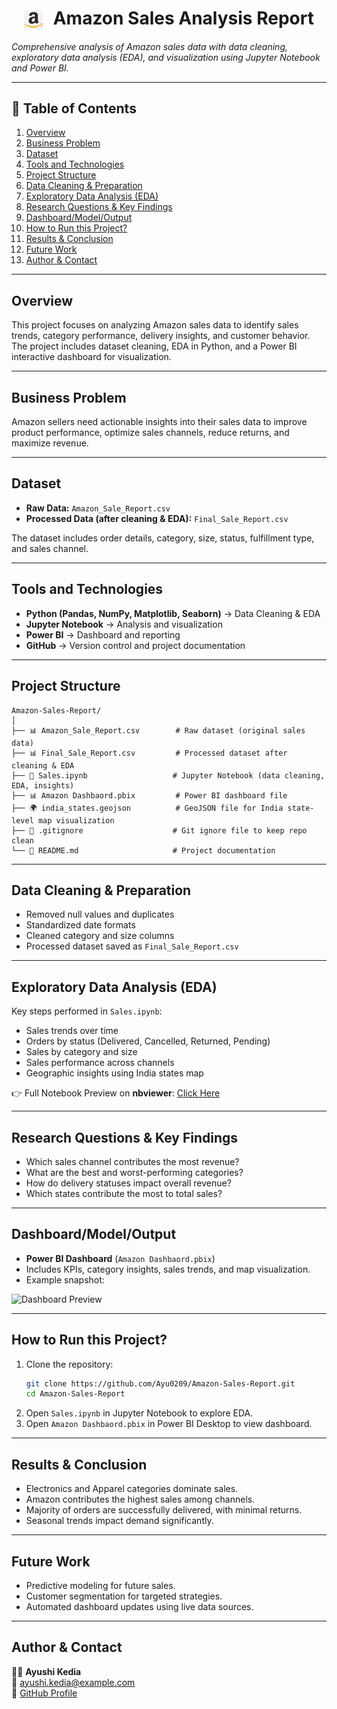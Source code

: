 <h1 align="center">
  <img src="visuals/logo.jpg" alt="Logo" width="30" style="vertical-align:middle; margin-right:10px;"/>
  Amazon Sales Analysis Report
</h1>

_Comprehensive analysis of Amazon sales data with data cleaning, exploratory data analysis (EDA), and visualization using Jupyter Notebook and Power BI._  

---

## 📑 Table of Contents  
1. [Overview](#overview)  
2. [Business Problem](#business-problem)  
3. [Dataset](#dataset)  
4. [Tools and Technologies](#tools-and-technologies)  
5. [Project Structure](#project-structure)  
6. [Data Cleaning & Preparation](#data-cleaning--preparation)  
7. [Exploratory Data Analysis (EDA)](#exploratory-data-analysis-eda)  
8. [Research Questions & Key Findings](#research-questions--key-findings)  
9. [Dashboard/Model/Output](#dashboardmodeloutput)  
10. [How to Run this Project?](#how-to-run-this-project)  
11. [Results & Conclusion](#results--conclusion)  
12. [Future Work](#future-work)  
13. [Author & Contact](#author--contact)  

---

## Overview  
This project focuses on analyzing Amazon sales data to identify sales trends, category performance, delivery insights, and customer behavior. The project includes dataset cleaning, EDA in Python, and a Power BI interactive dashboard for visualization.  

---

## Business Problem  
Amazon sellers need actionable insights into their sales data to improve product performance, optimize sales channels, reduce returns, and maximize revenue.  

---

## Dataset  
- **Raw Data:** `Amazon_Sale_Report.csv`  
- **Processed Data (after cleaning & EDA):** `Final_Sale_Report.csv`  

The dataset includes order details, category, size, status, fulfillment type, and sales channel.  

---

## Tools and Technologies  
- **Python (Pandas, NumPy, Matplotlib, Seaborn)** → Data Cleaning & EDA  
- **Jupyter Notebook** → Analysis and visualization  
- **Power BI** → Dashboard and reporting  
- **GitHub** → Version control and project documentation  

---

## Project Structure  

```
Amazon-Sales-Report/
│
├── 📊 Amazon_Sale_Report.csv        # Raw dataset (original sales data)
├── 📊 Final_Sale_Report.csv         # Processed dataset after cleaning & EDA
├── 📒 Sales.ipynb                   # Jupyter Notebook (data cleaning, EDA, insights)
├── 📊 Amazon Dashbaord.pbix         # Power BI dashboard file
├── 🌍 india_states.geojson          # GeoJSON file for India state-level map visualization
├── 📄 .gitignore                    # Git ignore file to keep repo clean
└── 📄 README.md                     # Project documentation
```

---

## Data Cleaning & Preparation  
- Removed null values and duplicates  
- Standardized date formats  
- Cleaned category and size columns  
- Processed dataset saved as `Final_Sale_Report.csv`  

---

## Exploratory Data Analysis (EDA)  
Key steps performed in `Sales.ipynb`:  
- Sales trends over time  
- Orders by status (Delivered, Cancelled, Returned, Pending)  
- Sales by category and size  
- Sales performance across channels  
- Geographic insights using India states map  

👉 Full Notebook Preview on **nbviewer**: [Click Here](https://nbviewer.org/github/Ayu0209/Amazon-Sales-Report/blob/main/Sales.ipynb)  

---

## Research Questions & Key Findings  
- Which sales channel contributes the most revenue?  
- What are the best and worst-performing categories?  
- How do delivery statuses impact overall revenue?  
- Which states contribute the most to total sales?  

---

## Dashboard/Model/Output  
- **Power BI Dashboard** (`Amazon Dashbaord.pbix`)  
- Includes KPIs, category insights, sales trends, and map visualization.  
- Example snapshot:  

![Dashboard Preview](dashboard_image.png)  

---

## How to Run this Project?  
1. Clone the repository:  
   ```bash
   git clone https://github.com/Ayu0209/Amazon-Sales-Report.git
   cd Amazon-Sales-Report
   ```
2. Open `Sales.ipynb` in Jupyter Notebook to explore EDA.  
3. Open `Amazon Dashbaord.pbix` in Power BI Desktop to view dashboard.  

---

## Results & Conclusion  
- Electronics and Apparel categories dominate sales.  
- Amazon contributes the highest sales among channels.  
- Majority of orders are successfully delivered, with minimal returns.  
- Seasonal trends impact demand significantly.  

---

## Future Work  
- Predictive modeling for future sales.  
- Customer segmentation for targeted strategies.  
- Automated dashboard updates using live data sources.  

---

## Author & Contact  
👩‍💻 **Ayushi Kedia**  
📧 [ayushi.kedia@example.com](mailto:ayushi.kedia@example.com)  
🔗 [GitHub Profile](https://github.com/Ayu0209)  
